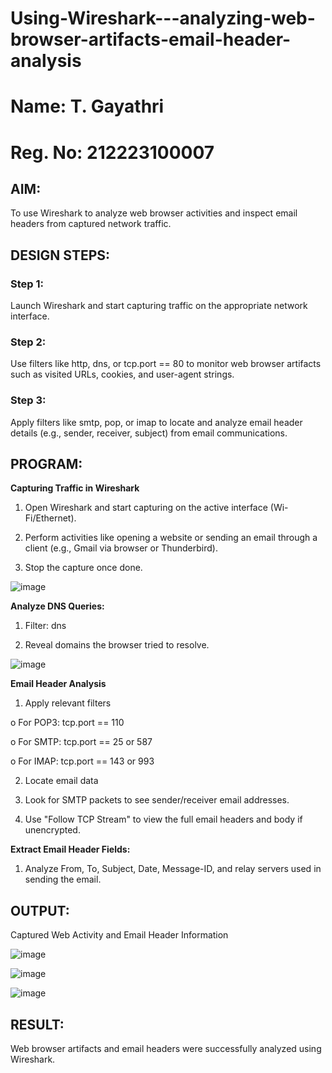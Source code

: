 # Using-Wireshark---analyzing-web-browser-artifacts-email-header-analysis
# Name: T. Gayathri
# Reg. No: 212223100007

## AIM:
To use Wireshark to analyze web browser activities and inspect email headers from captured network traffic.

## DESIGN STEPS:
### Step 1:
Launch Wireshark and start capturing traffic on the appropriate network interface.

### Step 2:
Use filters like http, dns, or tcp.port == 80 to monitor web browser artifacts such as visited URLs, cookies, and user-agent strings.

### Step 3:
Apply filters like smtp, pop, or imap to locate and analyze email header details (e.g., sender, receiver, subject) from email communications.

## PROGRAM:

**Capturing Traffic in Wireshark**

  1. Open Wireshark and start capturing on the active interface (Wi- Fi/Ethernet).
  
  2. Perform activities like opening a website or sending an email through a client (e.g., Gmail via browser or Thunderbird).
  
  3. Stop the capture once done.

![image](https://github.com/user-attachments/assets/274850fa-06a8-4573-95db-020fea37552e)


**Analyze DNS Queries:**
  
  1. Filter: dns

  2. Reveal domains the browser tried to resolve.

![image](https://github.com/user-attachments/assets/71974a10-39f0-4a11-b15a-bdb03ebb3906)


**Email Header Analysis**

  1. Apply relevant filters
     
  o For POP3: tcp.port == 110
  
  o For SMTP: tcp.port == 25 or 587
  
  o For IMAP: tcp.port == 143 or 993

  2. Locate email data
    
  3. Look for SMTP packets to see sender/receiver email addresses.
  
  4. Use "Follow TCP Stream" to view the full email headers and body if unencrypted.

**Extract Email Header Fields:**
  
  1. Analyze From, To, Subject, Date, Message-ID, and relay servers used in sending the email.

## OUTPUT:

Captured Web Activity and Email Header Information

![image](https://github.com/user-attachments/assets/e8bd8220-0cbe-429e-8644-8538f522c707)

![image](https://github.com/user-attachments/assets/ae245ee2-4dc2-4930-93d8-78add5a53d16)

![image](https://github.com/user-attachments/assets/154c6231-9a4a-4cd5-8b32-4dd1df0c332f)


## RESULT:
Web browser artifacts and email headers were successfully analyzed using Wireshark.

